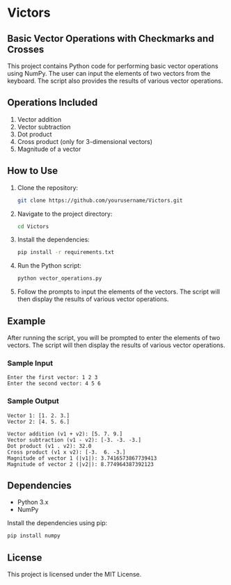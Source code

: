 # Victors
## Basic Vector Operations with Checkmarks and Crosses

This project contains Python code for performing basic vector operations using NumPy. The user can input the elements of two vectors from the keyboard. The script also provides the results of various vector operations.

## Operations Included

1. Vector addition
2. Vector subtraction
3. Dot product
4. Cross product (only for 3-dimensional vectors)
5. Magnitude of a vector

## How to Use

1. Clone the repository:
    ```bash
    git clone https://github.com/yourusername/Victors.git
    ```

2. Navigate to the project directory:
    ```bash
    cd Victors
    ```

3. Install the dependencies:
    ```bash
    pip install -r requirements.txt
    ```

4. Run the Python script:
    ```bash
    python vector_operations.py
    ```

5. Follow the prompts to input the elements of the vectors. The script will then display the results of various vector operations.

## Example

After running the script, you will be prompted to enter the elements of two vectors. The script will then display the results of various vector operations.

### Sample Input
```
Enter the first vector: 1 2 3
Enter the second vector: 4 5 6
```

### Sample Output
```
Vector 1: [1. 2. 3.]
Vector 2: [4. 5. 6.]

Vector addition (v1 + v2): [5. 7. 9.]
Vector subtraction (v1 - v2): [-3. -3. -3.]
Dot product (v1 . v2): 32.0
Cross product (v1 x v2): [-3.  6. -3.]
Magnitude of vector 1 (|v1|): 3.7416573867739413
Magnitude of vector 2 (|v2|): 8.774964387392123
```

## Dependencies

- Python 3.x
- NumPy

Install the dependencies using pip:
```bash
pip install numpy
```

## License

This project is licensed under the MIT License.
